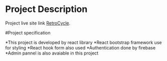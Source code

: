 # Project Description

Project live site link [RetroCycle](https://niche-website-a3d11.web.app/).

#Project specification

*This project is developed by react library
*React bootstrap framework use for styling
*React hook form also used
*Authentication done by firebase
*Admin pannel is also avaiable in this project
